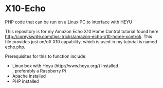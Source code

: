 # X10-Echo
PHP code that can be run on a Linux PC to interface with HEYU

This repository is for my Amazon Echo X10 Home Control tutorial found here http://coreyswrite.com/tips-tricks/amazon-echo-x10-home-control/.  This file provides just on/off X10 capability, which is used in my tutorial is named echo.php.

Prerequisites for this to function include: 
<ul>
  <li>Linux box with Heyu (http://www.heyu.org/) installed</li>, preferably a Raspberry Pi
  <li>Apache installed</li>
  <li>PHP installed</li>
</ul>
